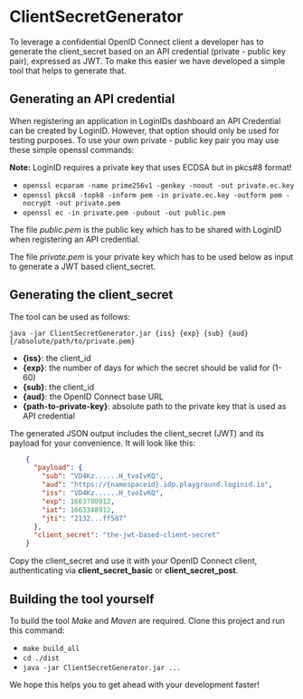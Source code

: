 # ClientSecretGenerator

To leverage a confidential OpenID Connect client a developer has to generate the client_secret based on an API credential (private - public key pair), expressed as JWT.
To make this easier we have developed a simple tool that helps to generate that.

## Generating an API credential

When registering an application in LoginIDs dashboard an API Credential can be created by LoginID. However, that option should only be used for testing purposes. To use your 
own private - public key pair you may use these simple openssl commands:

**Note:** LoginID requires a private key that uses ECDSA but in pkcs#8 format!

- `openssl ecparam -name prime256v1 -genkey -noout -out private.ec.key`
- `openssl pkcs8 -topk8 -inform pem -in private.ec.key -outform pem -nocrypt -out private.pem`
- `openssl ec -in private.pem -pubout -out public.pem`

The file *public.pem* is the public key which has to be shared with LoginID when registering an API credential.

The file *private.pem* is your private key which has to be used below as input to generate a JWT based client_secret.

## Generating the client_secret

The tool can be used as follows:

```java -jar ClientSecretGenerator.jar {iss} {exp} {sub} {aud} {/absolute/path/to/private.pem}```

- **{iss}**: the client_id
- **{exp}**: the number of days for which the secret should be valid for (1-60)
- **{sub}**: the client_id
- **{aud}**: the OpenID Connect base URL
- **{path-to-private-key}**: absolute path to the private key that is used as API credential 

The generated JSON output includes the client_secret (JWT) and its payload for your convenience. It will look like this:

```json
    {
      "payload": {
        "sub": "VD4Kz......H_tvoIvKQ",
        "aud": "https://{namespaceid}.idp.playground.loginid.io",
        "iss": "VD4Kz......H_tvoIvKQ",
        "exp": 1663780912,
        "iat": 1663348912,
        "jti": "2132...ff587"
      },
      "client_secret": "the-jwt-based-client-secret"
    }
```

Copy the client_secret and use it with your OpenID Connect client, authenticating via **client_secret_basic** or **client_secret_post**.

## Building the tool yourself

To build the tool *Make* and *Maven* are required. Clone this project and run this command:

- ```make build_all```
- ```cd ./dist```
- ```java -jar ClientSecretGenerator.jar ...```

We hope this helps you to get ahead with your development faster!